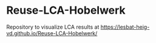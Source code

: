 # Reuse-LCA-Hobelwerk

Repository to visualize LCA results at https://lesbat-heig-vd.github.io/Reuse-LCA-Hobelwerk/
